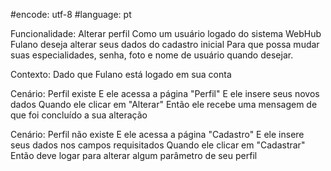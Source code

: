 #encode: utf-8 
#language: pt 

Funcionalidade: Alterar perfil
    Como um usuário logado do sistema WebHub 
    Fulano deseja alterar seus dados do cadastro inicial
    Para que possa mudar suas especialidades, senha, foto e nome de usuário quando desejar.
    
Contexto: 
    Dado que Fulano está logado em sua conta 

Cenário: Perfil existe
    E ele acessa a página "Perfil"
    E ele insere seus novos dados
    Quando ele clicar em "Alterar"
    Então ele recebe uma mensagem de que foi concluído a sua alteração
    
Cenário: Perfil não existe 
    E ele acessa a página "Cadastro"
    E ele insere seus dados nos campos requisitados
    Quando ele clicar em "Cadastrar"
    Então deve logar para alterar algum parâmetro de seu perfil
    